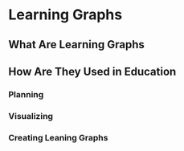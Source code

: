 # Learning Graphs

## What Are Learning Graphs

## How Are They Used in Education

### Planning

### Visualizing

### Creating Leaning Graphs

### 